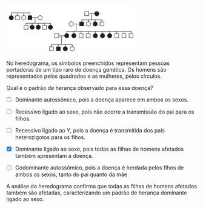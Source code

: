

![](bbfe0f35-8240-8296-a75c-03e6b6f8a593.png)

No heredograma, os símbolos preenchidos representam pessoas portadoras de um tipo raro de doença genética. Os homens são representados pelos quadrados e as mulheres, pelos círculos.

Qual é o padrão de herança observado para essa doença?



- [ ] Dominante autossômico, pois a doença aparece em ambos os sexos.
- [ ] Recessivo ligado ao sexo, pois não ocorre a transmissão do pai para os filhos.
- [ ] Recessivo ligado ao Y, pois a doença é transmitida dos pais heterozigotos para os flhos.
- [x] Dominante ligado ao sexo, pois todas as filhas de homens afetados também apresentam a doença.
- [ ] Codominante autossômico, pois a doença é herdada pelos flhos de ambos os sexos, tanto do pai quanto da mãe


A análise do heredograma confirma que todas as filhas de homens afetados também são afetadas, caracterizando um padrão de herança dominante ligado ao sexo.
